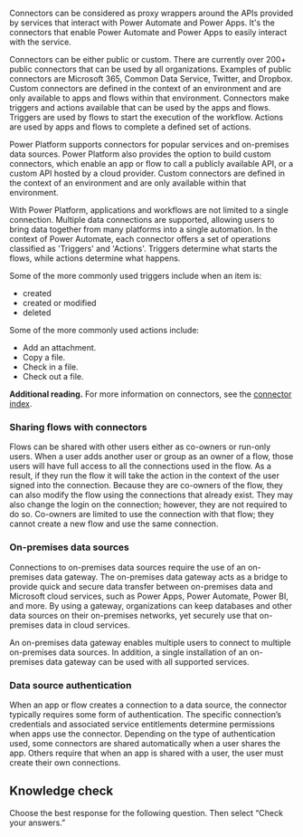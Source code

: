 Connectors can be considered as proxy wrappers around the APIs provided by services that interact with Power Automate and Power Apps. It's the connectors that enable Power Automate and Power Apps to easily interact with the service.

Connectors can be either public or custom. There are currently over 200+ public connectors that can be used by all organizations. Examples of public connectors are Microsoft 365, Common Data Service, Twitter, and Dropbox. Custom connectors are defined in the context of an environment and are only available to apps and flows within that environment. Connectors make triggers and actions available that can be used by the apps and flows. Triggers are used by flows to start the execution of the workflow. Actions are used by apps and flows to complete a defined set of actions.

Power Platform supports connectors for popular services and on-premises data sources. Power Platform also provides the option to build custom connectors, which enable an app or flow to call a publicly available API, or a custom API hosted by a cloud provider. Custom connectors are defined in the context of an environment and are only available within that environment.

With Power Platform, applications and workflows are not limited to a single connection. Multiple data connections are supported, allowing users to bring data together from many platforms into a single automation. In the context of Power Automate, each connector offers a set of operations classified as 'Triggers' and 'Actions'. Triggers determine what starts the flows, while actions determine what happens.

Some of the more commonly used triggers include when an item is:

 *  created
 *  created or modified
 *  deleted

Some of the more commonly used actions include:

 *  Add an attachment.
 *  Copy a file.
 *  Check in a file.
 *  Check out a file.

**Additional reading.** For more information on connectors, see the [connector index](https://docs.microsoft.com/connectors/index?azure-portal=true).

### Sharing flows with connectors

Flows can be shared with other users either as co-owners or run-only users. When a user adds another user or group as an owner of a flow, those users will have full access to all the connections used in the flow. As a result, if they run the flow it will take the action in the context of the user signed into the connection. Because they are co-owners of the flow, they can also modify the flow using the connections that already exist. They may also change the login on the connection; however, they are not required to do so. Co-owners are limited to use the connection with that flow; they cannot create a new flow and use the same connection.

### On-premises data sources

Connections to on-premises data sources require the use of an on-premises data gateway. The on-premises data gateway acts as a bridge to provide quick and secure data transfer between on-premises data and Microsoft cloud services, such as Power Apps, Power Automate, Power BI, and more. By using a gateway, organizations can keep databases and other data sources on their on-premises networks, yet securely use that on-premises data in cloud services.

An on-premises data gateway enables multiple users to connect to multiple on-premises data sources. In addition, a single installation of an on-premises data gateway can be used with all supported services.

### Data source authentication

When an app or flow creates a connection to a data source, the connector typically requires some form of authentication. The specific connection’s credentials and associated service entitlements determine permissions when apps use the connector. Depending on the type of authentication used, some connectors are shared automatically when a user shares the app. Others require that when an app is shared with a user, the user must create their own connections.

## Knowledge check

Choose the best response for the following question. Then select “Check your answers.”